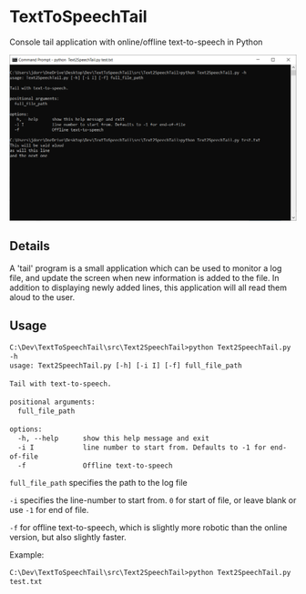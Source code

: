 # TextToSpeechTail
Console tail application with online/offline text-to-speech in Python

![Screenshot](https://github.com/James-P-D/TextToSpeechTail/blob/main/screenshot.png)

## Details

A 'tail' program is a small application which can be used to monitor a log file, and update the screen when new information is added to the file. In addition to displaying newly added lines, this application will all read them aloud to the user.

## Usage

```
C:\Dev\TextToSpeechTail\src\Text2SpeechTail>python Text2SpeechTail.py -h
usage: Text2SpeechTail.py [-h] [-i I] [-f] full_file_path

Tail with text-to-speech.

positional arguments:
  full_file_path

options:
  -h, --help      show this help message and exit
  -i I            line number to start from. Defaults to -1 for end-of-file
  -f              Offline text-to-speech
```

`full_file_path` specifies the path to the log file

`-i` specifies the line-number to start from. `0` for start of file, or leave blank or use `-1` for end of file.

`-f` for offline text-to-speech, which is slightly more robotic than the online version, but also slightly faster.

Example:

```
C:\Dev\TextToSpeechTail\src\Text2SpeechTail>python Text2SpeechTail.py test.txt
```